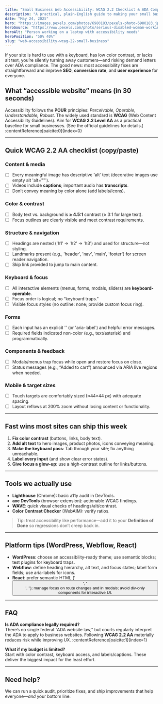 ```yaml
---
title: "Small Business Web Accessibility: WCAG 2.2 Checklist & ADA Compliance Basics"
description: "A practical, plain-English guide to making your small business website accessible—WCAG 2.2 essentials, ADA considerations, quick wins, and tools."
date: "May 24, 2025"
hero: "https://images.pexels.com/photos/6980183/pexels-photo-6980183.jpeg"
heroSource: "https://www.pexels.com/photo/serious-disabled-woman-working-on-laptop-6980183/"
heroAlt: "Person working on a laptop with accessibility needs"
heroPosition: "50% 40%"
slug: "web-accessibility-wcag-22-small-business"
---
```



If your site is hard to use with a keyboard, has low color contrast, or lacks alt text, you’re silently turning away customers—and risking demand letters over ADA compliance. The good news: most accessibility fixes are straightforward and improve **SEO**, **conversion rate**, and **user experience** for everyone.

## What “accessible website” means (in 30 seconds)

Accessibility follows the **POUR** principles: *Perceivable, Operable, Understandable, Robust*. The widely used standard is **WCAG** (Web Content Accessibility Guidelines). Aim for **WCAG 2.2 Level AA** as a practical baseline for small businesses. (See the official guidelines for details.) :contentReference[oaicite:0]{index=0}

---

## Quick WCAG 2.2 AA checklist (copy/paste)

### Content & media
- [ ] Every meaningful image has descriptive 'alt' text (decorative images use empty alt 'alt=""').
- [ ] Videos include **captions**; important audio has **transcripts**.
- [ ] Don’t convey meaning by color alone (add labels/icons).

### Color & contrast
- [ ] Body text vs. background is **≥ 4.5:1** contrast (≥ 3:1 for large text).
- [ ] Focus outlines are clearly visible and meet contrast requirements.

### Structure & navigation
- [ ] Headings are nested ('h1' → 'h2' → 'h3') and used for structure—not styling.
- [ ] Landmarks present (e.g., 'header', 'nav', 'main', 'footer') for screen reader navigation.
- [ ] Skip link provided to jump to main content.

### Keyboard & focus
- [ ] All interactive elements (menus, forms, modals, sliders) are **keyboard-operable**.
- [ ] Focus order is logical; no “keyboard traps.”
- [ ] Visible focus styles (no outline: none; provide custom focus ring).

### Forms
- [ ] Each input has an explicit '<label>' (or 'aria-label') and helpful error messages.
- [ ] Required fields indicated non-color (e.g., text/asterisk) and programmatically.

### Components & feedback
- [ ] Modals/menus trap focus while open and restore focus on close.
- [ ] Status messages (e.g., “Added to cart”) announced via ARIA live regions when needed.

### Mobile & target sizes
- [ ] Touch targets are comfortably sized (≈44×44 px) with adequate spacing.
- [ ] Layout reflows at 200% zoom without losing content or functionality.

---

## Fast wins most sites can ship this week

1. **Fix color contrast** (buttons, links, body text).  
2. **Add alt text** to hero images, product photos, icons conveying meaning.  
3. **Make the keyboard pass**: Tab through your site; fix anything unreachable.  
4. **Label every input** (and show clear error states).  
5. **Give focus a glow-up**: use a high-contrast outline for links/buttons.

---

## Tools we actually use

- **Lighthouse** (Chrome): basic a11y audit in DevTools.  
- **axe DevTools** (browser extension): actionable WCAG findings.  
- **WAVE**: quick visual checks of headings/alt/contrast.  
- **Color Contrast Checker** (WebAIM): verify ratios.

> Tip: treat accessibility like performance—add it to your **Definition of Done** so regressions don’t creep back in.

---

## Platform tips (WordPress, Webflow, React)

- **WordPress**: choose an accessibility-ready theme; use semantic blocks; test plugins for keyboard traps.  
- **Webflow**: define heading hierarchy, alt text, and focus states; label form fields; use aria-labels for icons.  
- **React**: prefer semantic HTML ('<button>', '<nav>', '<label>'); manage focus on route changes and in modals; avoid div-only components for interactive UI.

---

## FAQ

**Is ADA compliance legally required?**  
There’s no single federal “ADA website law,” but courts regularly interpret the ADA to apply to business websites. Following **WCAG 2.2 AA** materially reduces risk while improving UX. :contentReference[oaicite:1]{index=1}

**What if my budget is limited?**  
Start with color contrast, keyboard access, and labels/captions. These deliver the biggest impact for the least effort.

---

## Need help?

We can run a quick audit, prioritize fixes, and ship improvements that help everyone—*and* your bottom line.

